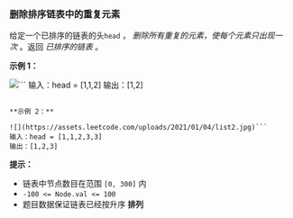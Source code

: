 ### 删除排序链表中的重复元素 ###
给定一个已排序的链表的头`head` ， _删除所有重复的元素，使每个元素只出现一次_ 。返回 _已排序的链表_ 。



**示例 1：**

![](https://assets.leetcode.com/uploads/2021/01/04/list1.jpg)```
输入：head = [1,1,2]
输出：[1,2]
```

**示例 2：**

![](https://assets.leetcode.com/uploads/2021/01/04/list2.jpg)```
输入：head = [1,1,2,3,3]
输出：[1,2,3]
```



**提示：**

* 链表中节点数目在范围 `[0, 300]` 内
* `-100 <= Node.val <= 100`
* 题目数据保证链表已经按升序 **排列**

